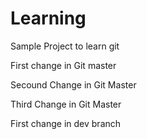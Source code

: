 # Learning
Sample Project to learn git 

First change in Git master

Secound Change in Git Master

Third Change in Git Master

First change in dev branch
